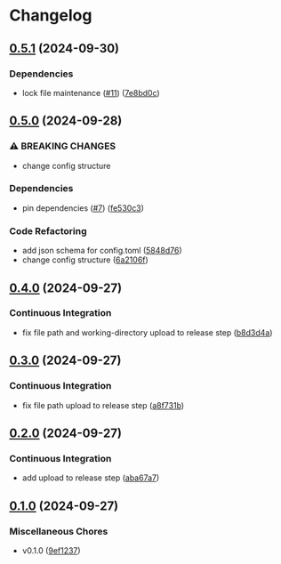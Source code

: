 # Changelog

## [0.5.1](https://github.com/eoeo-org/cloudflare-ip-address-changer-rs/compare/v0.5.0...v0.5.1) (2024-09-30)


### Dependencies

* lock file maintenance ([#11](https://github.com/eoeo-org/cloudflare-ip-address-changer-rs/issues/11)) ([7e8bd0c](https://github.com/eoeo-org/cloudflare-ip-address-changer-rs/commit/7e8bd0c0dca13852261e5bb2b39f1f287253495a))

## [0.5.0](https://github.com/eoeo-org/cloudflare-ip-address-changer-rs/compare/v0.4.0...v0.5.0) (2024-09-28)


### ⚠ BREAKING CHANGES

* change config structure

### Dependencies

* pin dependencies ([#7](https://github.com/eoeo-org/cloudflare-ip-address-changer-rs/issues/7)) ([fe530c3](https://github.com/eoeo-org/cloudflare-ip-address-changer-rs/commit/fe530c3cdf1db57a18fb28a9ec9a368d86870b82))


### Code Refactoring

* add json schema for config.toml ([5848d76](https://github.com/eoeo-org/cloudflare-ip-address-changer-rs/commit/5848d762802640847ff0dc6afddd5746412e9758))
* change config structure ([6a2106f](https://github.com/eoeo-org/cloudflare-ip-address-changer-rs/commit/6a2106f7e9b23275d1b876ca27a6a78d9487ef90))

## [0.4.0](https://github.com/eoeo-org/cloudflare-ip-address-changer-rs/compare/v0.3.0...v0.4.0) (2024-09-27)


### Continuous Integration

* fix file path and working-directory upload to release step ([b8d3d4a](https://github.com/eoeo-org/cloudflare-ip-address-changer-rs/commit/b8d3d4a28625b44c33cc194498b3dd10e2aa6eec))

## [0.3.0](https://github.com/eoeo-org/cloudflare-ip-address-changer-rs/compare/v0.2.0...v0.3.0) (2024-09-27)


### Continuous Integration

* fix file path upload to release step ([a8f731b](https://github.com/eoeo-org/cloudflare-ip-address-changer-rs/commit/a8f731b758e39f27dab7c74a7c6059f905c71528))

## [0.2.0](https://github.com/eoeo-org/cloudflare-ip-address-changer-rs/compare/v0.1.0...v0.2.0) (2024-09-27)


### Continuous Integration

* add upload to release step ([aba67a7](https://github.com/eoeo-org/cloudflare-ip-address-changer-rs/commit/aba67a7c7ad5e2b2c4b27c6402c06e5516643e0b))

## [0.1.0](https://github.com/eoeo-org/cloudflare-ip-address-changer-rs/compare/v0.1.0...v0.1.0) (2024-09-27)


### Miscellaneous Chores

* v0.1.0 ([9ef1237](https://github.com/eoeo-org/cloudflare-ip-address-changer-rs/commit/9ef1237250c677c0def8b76dcd4bc35583941726))
